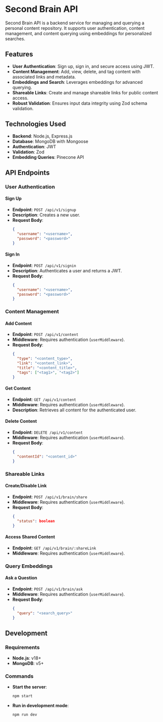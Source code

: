 # Second Brain API

Second Brain API is a backend service for managing and querying a personal content repository. It supports user authentication, content management, and content querying using embeddings for personalized searches.

## Features

- **User Authentication**: Sign up, sign in, and secure access using JWT.
- **Content Management**: Add, view, delete, and tag content with associated links and metadata.
- **Embeddings and Search**: Leverages embeddings for advanced querying.
- **Shareable Links**: Create and manage shareable links for public content access.
- **Robust Validation**: Ensures input data integrity using Zod schema validation.

## Technologies Used

- **Backend**: Node.js, Express.js
- **Database**: MongoDB with Mongoose
- **Authentication**: JWT
- **Validation**: Zod
- **Embedding Queries**: Pinecone API


## API Endpoints

### User Authentication

#### Sign Up
- **Endpoint**: `POST /api/v1/signup`
- **Description**: Creates a new user.
- **Request Body**:
  ```json
  {
    "username": "<username>",
    "password": "<password>"
  }
  ```

#### Sign In
- **Endpoint**: `POST /api/v1/signin`
- **Description**: Authenticates a user and returns a JWT.
- **Request Body**:
  ```json
  {
    "username": "<username>",
    "password": "<password>"
  }
  ```

### Content Management

#### Add Content
- **Endpoint**: `POST /api/v1/content`
- **Middleware**: Requires authentication (`userMiddleware`).
- **Request Body**:
  ```json
  {
    "type": "<content_type>",
    "link": "<content_link>",
    "title": "<content_title>",
    "tags": ["<tag1>", "<tag2>"]
  }
  ```

#### Get Content
- **Endpoint**: `GET /api/v1/content`
- **Middleware**: Requires authentication (`userMiddleware`).
- **Description**: Retrieves all content for the authenticated user.

#### Delete Content
- **Endpoint**: `DELETE /api/v1/content`
- **Middleware**: Requires authentication (`userMiddleware`).
- **Request Body**:
  ```json
  {
    "contentId": "<content_id>"
  }
  ```

### Shareable Links

#### Create/Disable Link
- **Endpoint**: `POST /api/v1/brain/share`
- **Middleware**: Requires authentication (`userMiddleware`).
- **Request Body**:
  ```json
  {
    "status": boolean
  }
  ```
  
#### Access Shared Content
- **Endpoint**: `GET /api/v1/brain/:shareLink`
- **Middleware**: Requires authentication (`userMiddleware`).

### Query Embeddings

#### Ask a Question
- **Endpoint**: `POST /api/v1/brain/ask`
- **Middleware**: Requires authentication (`userMiddleware`).
- **Request Body**:
  ```json
  {
    "query": "<search_query>"
  }
  ```

## Development

### Requirements
- **Node.js**: v18+
- **MongoDB**: v5+

### Commands
- **Start the server**:
  ```bash
  npm start
  ```
- **Run in development mode**:
  ```bash
  npm run dev
  ```


